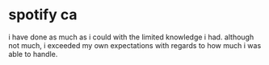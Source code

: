 # spotify ca
i have done as much as i could with the limited knowledge i had. although not much, i exceeded my own expectations with regards to how much i was able to handle.
